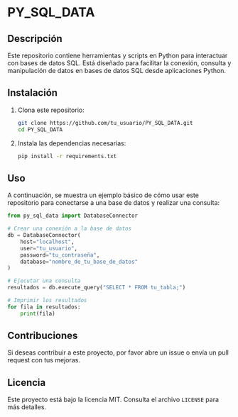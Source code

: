 # PY_SQL_DATA

## Descripción
Este repositorio contiene herramientas y scripts en Python para interactuar con bases de datos SQL. Está diseñado para facilitar la conexión, consulta y manipulación de datos en bases de datos SQL desde aplicaciones Python.

## Instalación
1. Clona este repositorio:
   ```bash
   git clone https://github.com/tu_usuario/PY_SQL_DATA.git
   cd PY_SQL_DATA
   ```

2. Instala las dependencias necesarias:
   ```bash
   pip install -r requirements.txt
   ```

## Uso
A continuación, se muestra un ejemplo básico de cómo usar este repositorio para conectarse a una base de datos y realizar una consulta:

```python
from py_sql_data import DatabaseConnector

# Crear una conexión a la base de datos
db = DatabaseConnector(
    host="localhost",
    user="tu_usuario",
    password="tu_contraseña",
    database="nombre_de_tu_base_de_datos"
)

# Ejecutar una consulta
resultados = db.execute_query("SELECT * FROM tu_tabla;")

# Imprimir los resultados
for fila in resultados:
    print(fila)
```

## Contribuciones
Si deseas contribuir a este proyecto, por favor abre un issue o envía un pull request con tus mejoras.

## Licencia
Este proyecto está bajo la licencia MIT. Consulta el archivo `LICENSE` para más detalles.